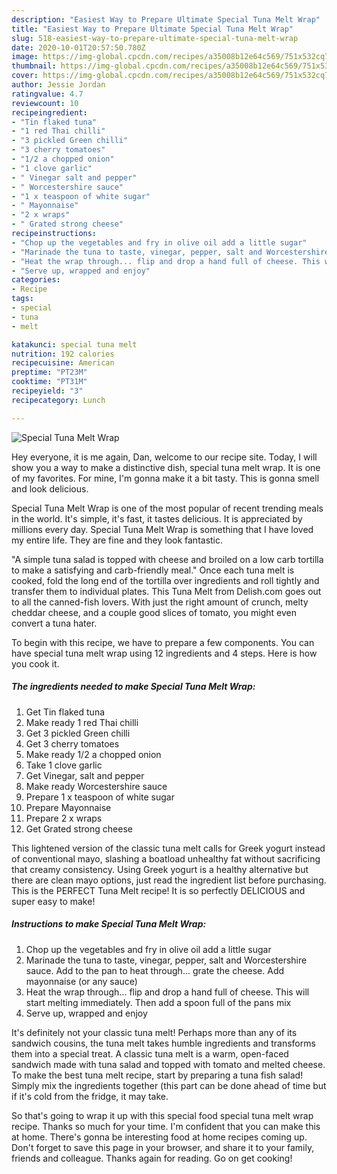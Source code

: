 ```yaml
---
description: "Easiest Way to Prepare Ultimate Special Tuna Melt Wrap"
title: "Easiest Way to Prepare Ultimate Special Tuna Melt Wrap"
slug: 518-easiest-way-to-prepare-ultimate-special-tuna-melt-wrap
date: 2020-10-01T20:57:50.780Z
image: https://img-global.cpcdn.com/recipes/a35008b12e64c569/751x532cq70/special-tuna-melt-wrap-recipe-main-photo.jpg
thumbnail: https://img-global.cpcdn.com/recipes/a35008b12e64c569/751x532cq70/special-tuna-melt-wrap-recipe-main-photo.jpg
cover: https://img-global.cpcdn.com/recipes/a35008b12e64c569/751x532cq70/special-tuna-melt-wrap-recipe-main-photo.jpg
author: Jessie Jordan
ratingvalue: 4.7
reviewcount: 10
recipeingredient:
- "Tin flaked tuna"
- "1 red Thai chilli"
- "3 pickled Green chilli"
- "3 cherry tomatoes"
- "1/2 a chopped onion"
- "1 clove garlic"
- " Vinegar salt and pepper"
- " Worcestershire sauce"
- "1 x teaspoon of white sugar"
- " Mayonnaise"
- "2 x wraps"
- " Grated strong cheese"
recipeinstructions:
- "Chop up the vegetables and fry in olive oil add a little sugar"
- "Marinade the tuna to taste, vinegar, pepper, salt and Worcestershire sauce. Add to the pan to heat through... grate the cheese. Add mayonnaise (or any sauce)"
- "Heat the wrap through... flip and drop a hand full of cheese. This will start melting immediately. Then add a spoon full of the pans mix"
- "Serve up, wrapped and enjoy"
categories:
- Recipe
tags:
- special
- tuna
- melt

katakunci: special tuna melt 
nutrition: 192 calories
recipecuisine: American
preptime: "PT23M"
cooktime: "PT31M"
recipeyield: "3"
recipecategory: Lunch

---
```



![Special Tuna Melt Wrap](https://img-global.cpcdn.com/recipes/a35008b12e64c569/751x532cq70/special-tuna-melt-wrap-recipe-main-photo.jpg)

Hey everyone, it is me again, Dan, welcome to our recipe site. Today, I will show you a way to make a distinctive dish, special tuna melt wrap. It is one of my favorites. For mine, I'm gonna make it a bit tasty. This is gonna smell and look delicious.

Special Tuna Melt Wrap is one of the most popular of recent trending meals in the world. It's simple, it's fast, it tastes delicious. It is appreciated by millions every day. Special Tuna Melt Wrap is something that I have loved my entire life. They are fine and they look fantastic.

&#34;A simple tuna salad is topped with cheese and broiled on a low carb tortilla to make a satisfying and carb-friendly meal.&#34; Once each tuna melt is cooked, fold the long end of the tortilla over ingredients and roll tightly and transfer them to individual plates. This Tuna Melt from Delish.com goes out to all the canned-fish lovers. With just the right amount of crunch, melty cheddar cheese, and a couple good slices of tomato, you might even convert a tuna hater.


To begin with this recipe, we have to prepare a few components. You can have special tuna melt wrap using 12 ingredients and 4 steps. Here is how you cook it.

<!--inarticleads1-->

##### The ingredients needed to make Special Tuna Melt Wrap:

1. Get Tin flaked tuna
1. Make ready 1 red Thai chilli
1. Get 3 pickled Green chilli
1. Get 3 cherry tomatoes
1. Make ready 1/2 a chopped onion
1. Take 1 clove garlic
1. Get  Vinegar, salt and pepper
1. Make ready  Worcestershire sauce
1. Prepare 1 x teaspoon of white sugar
1. Prepare  Mayonnaise
1. Prepare 2 x wraps
1. Get  Grated strong cheese


This lightened version of the classic tuna melt calls for Greek yogurt instead of conventional mayo, slashing a boatload unhealthy fat without sacrificing that creamy consistency. Using Greek yogurt is a healthy alternative but there are clean mayo options, just read the ingredient list before purchasing. This is the PERFECT Tuna Melt recipe! It is so perfectly DELICIOUS and super easy to make! 

<!--inarticleads2-->

##### Instructions to make Special Tuna Melt Wrap:

1. Chop up the vegetables and fry in olive oil add a little sugar
1. Marinade the tuna to taste, vinegar, pepper, salt and Worcestershire sauce. Add to the pan to heat through... grate the cheese. Add mayonnaise (or any sauce)
1. Heat the wrap through... flip and drop a hand full of cheese. This will start melting immediately. Then add a spoon full of the pans mix
1. Serve up, wrapped and enjoy


It&#39;s definitely not your classic tuna melt! Perhaps more than any of its sandwich cousins, the tuna melt takes humble ingredients and transforms them into a special treat. A classic tuna melt is a warm, open-faced sandwich made with tuna salad and topped with tomato and melted cheese. To make the best tuna melt recipe, start by preparing a tuna fish salad! Simply mix the ingredients together (this part can be done ahead of time but if it&#39;s cold from the fridge, it may take. 

So that's going to wrap it up with this special food special tuna melt wrap recipe. Thanks so much for your time. I'm confident that you can make this at home. There's gonna be interesting food at home recipes coming up. Don't forget to save this page in your browser, and share it to your family, friends and colleague. Thanks again for reading. Go on get cooking!
